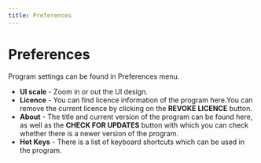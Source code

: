 ```yaml
---
title: Preferences
---
```


# Preferences

Program settings can be found in Preferences menu.

- **UI scale** - Zoom in or out the UI design.
- **Licence** - You can find licence information of the program here.You can remove the current licence by clicking on the **REVOKE LICENCE** button.
- **About** - The title and current version of the program can be found here, as well as the **CHECK FOR UPDATES** button with which you can check whether there is a newer version of the program.
- **Hot Keys** - There is a list of keyboard shortcuts which can be used in the program.